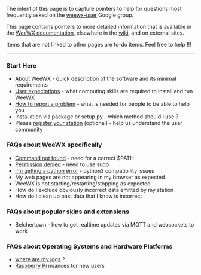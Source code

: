 The intent of this page is to capture pointers to help for questions most frequently asked on the [weewx-user](https://groups.google.com/g/weewx-user) Google group.  

This page contains pointers to more detailed information that is available in the [WeeWX documentation](https://weewx.com/docs.html), elsewhere in the [wiki](https://github.com/weewx/weewx/wiki), and on external sites.

Items that are not linked to other pages are to-do items.  Feel free to help !!!

***

### Start Here

* About WeeWX - quick description of the software and its minimal requirements
* [User expectations](faq-user-expectations) - what computing skills are required to install and run WeeWX
* [How to report a problem](faq-how-to-report-a-problem) - what is needed for people to be able to help you
* Installation via package or setup.py - which method should I use ?
* Please [register your station](faq-register-your-station) (optional) - help us understand the user community

### FAQs about WeeWX specifically

* [Command not found](faq-command-not-found) - need for a correct $PATH
* [Permission denied](faq-permission-denied) - need to use sudo
* [I'm getting a python error](faq-python-error) - python3 compatibility issues
* My web pages are not appearing in my browser as expected
* WeeWX is not starting/restarting/stopping as expected
* How do I exclude obviously incorrect data emitted by my station
* How do I clean up past data that I know is incorrect

### FAQs about popular skins and extensions
* Belchertown - how to get realtime updates via MQTT and websockets to work

### FAQs about Operating Systems and Hardware Platforms

* [where are my logs](faq-where-are-my-logs) ?
* [Raspberry Pi](faq-raspi-nuances) nuances for new users
